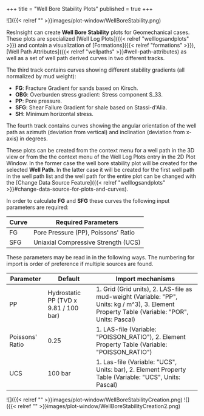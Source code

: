 +++
title = "Well Bore Stability Plots"
published = true
+++

![]({{< relref "" >}}images/plot-window/WellBoreStability.png)

ResInsight can create **Well Bore Stability** plots for Geomechanical cases. These plots are specialized [Well Log Plots]({{< relref "welllogsandplots" >}}) and contain a visualization of [Formations]({{< relref "formations" >}}), [Well Path Attributes]({{< relref "wellpaths" >}}#well-path-attributes) as well as a set of well path derived curves in two different tracks. 

The third track contains curves showing different stability gradients (all normalized by mud weight):
- **FG**: Fracture Gradient for sands based on Kirsch.
- **OBG**: Overburden stress gradient: Stress component S_33.
- **PP**: Pore pressure.
- **SFG**: Shear Failure Gradient for shale based on Stassi-d'Alia.
- **SH**: Minimum horizontal stress.

The fourth track contains curves showing the angular orientation of the well path as azimuth (deviation from vertical) and inclination (deviation from x-axis) in degrees.

These plots can be created from the context menu for a well path in the 3D view or from the the context menu of the Well Log Plots entry in the 2D Plot Window. In the former case the well bore stability plot will be created for the selected **Well Path**. In the latter case it will be created for the first well path in the well path list and the well path for the entire plot can be changed with the [Change Data Source Feature]({{< relref "welllogsandplots" >}}#change-data-source-for-plots-and-curves).

In order to calculate **FG**  and **SFG** these curves the following input parameters are required:

| Curve | Required Parameters            |
|-------|--------------------------------|
|  FG   | Pore Pressure (PP), Poissons' Ratio |
|  SFG  | Uniaxial Compressive Strength (UCS) |

These parameters may be read in in the following ways. The numbering for import is order of preference if multiple sources are found.

| Parameter     | Default | Import mechanisms |
|---------------|---------|-------------------|
| PP | Hydrostatic PP (TVD x 9.81 / 100 bar) | 1. Grid (Grid units), 2. LAS-file as mud-weight (Variable: "PP", Units: kg / m^3), 3. Element Property Table (Variable: "POR", Units: Pascal)|
| Poissons' Ratio | 0.25 | 1. LAS-file (Variable: "POISSON_RATIO"), 2. Element Property Table (Variable: "POISSON_RATIO")|
| UCS             | 100 bar | 1. Las-file (Variable: "UCS", Units: bar), 2. Element Property Table (Variable: "UCS", Units: Pascal) |

![]({{< relref "" >}}images/plot-window/WellBoreStabilityCreation.png) ![]({{< relref "" >}}images/plot-window/WellBoreStabilityCreation2.png)
